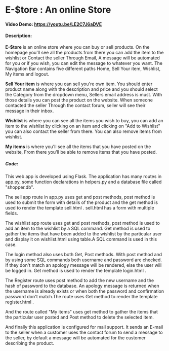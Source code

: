 # E-$tore : An online Store
#### Video Demo: https://youtu.be/LE2C7J6aDVE
#### Description: 
**E-$tore** is an online store where you can buy or sell products. On the homepage you'll see all the products from there you can add the item to the wishlist or Contact the seller Through Email, A message will be automated for you or if you wish, you can edit the message to whatever you want. The Navigation Bar contains five different paths Home, Sell Your item, Wishlist, My items and logout.

**Sell Your item** is where you can sell you're own item. You should enter product name along with the description and price and you should select the Category from the dropdown menu, Sellers email address is must. With those details you can post the product on the website. When someone contacted the seller Through the contact forum, seller will see their message in their inbox.

**Wishlist** is where you can see all the items you wish to buy, you can add an item to the wishlist by clicking on an item and clicking on "Add to Wishlist" you can also contact the seller from there. You can also remove items from wishlist.

**My items** is where you'll see all the items that you have posted on the website, From there you'll be able to remove items that you have posted.

##### Code:
This web app is developed using Flask. The application has many routes in app.py,  some function declarations in helpers.py and a database file called "shopper.db". 

The sell app route in app.py uses get and post methods, post method is used to submit the form with details of the product and the get method is used to render the template sell.html .
sell.html has a form with multiple fields.

The wishlist app route uses get and post methods, post method is used to add an item to the wishlist by a SQL command. Get method is used to gather the items that have been added to the wishlist by the particular user and display it on wishlist.html using table.A SQL command is used in this case.

The login method also uses both Get, Post methods. With post method and by using some SQL commands both username and password are checked. If they don't match an apology message will be rendered, else the user will be logged in. Get method is used to render the template login.html .

The Register route uses post method to add the new username and the hash of password to the database. An apology message is returned when the username is already exists or when both the password and confirmation password don't match.The route uses Get method to render the template register.html .

And the route called "My items" uses get method to gather the items that the particular user posted and Post method to delete the selected item. 

And finally this application is configured for mail support. It sends an E-mail to the seller when a customer uses the contact forum to send a message to the seller,  by default a message will be automated for the customer describing the product.